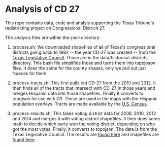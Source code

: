 # Analysis of CD 27

This repo contains data, code and analyis supporting the Texas Tribune's redistricting project on Congressional Districit 27.

The analysis files are within the shell directory:

1) process.sh: We downloaded shapefiles of all of Texas's congressional districts going back to 1982 -- the year CD-27 was created -- from the [Texas Legislative Council](http://www.tlc.state.tx.us/redist/data/data.html). Those are in the data/historical-districts directory. This bash file simplifies those and turns them into topojoson files. It does the same for the county shapes, only we pull out just Nueces for them.

2) process-tracts.sh: This first pulls out CD-27 from the 2010 and 2012. It then finds all of the tracts that intersect with CD-27 in those years and merges Hispanic data into those shapefiles. Finally it converts to topojson for use with D3. These are used in the maps with the Hispanic population overlays. Tracts are made available by the [U.S. Census](https://factfinder.census.gov/faces/nav/jsf/pages/index.xhtml).

3) process-results.sh: This takes voting district data for 2008, 2010, 2012 and 2014 and merges it with voting district shapefiles. It then does some math to decide which party won the voting district, depending on who got the most votes. Finally, it converts to topojson. The data is from the Texas Legislative Council. The results are [found here](ftp://ftpgis1.tlc.state.tx.us/elections) and shapefiles are [found here](ftp://ftpgis1.tlc.texas.gov/2011_Redistricting_Data/VTDs/Geography/).